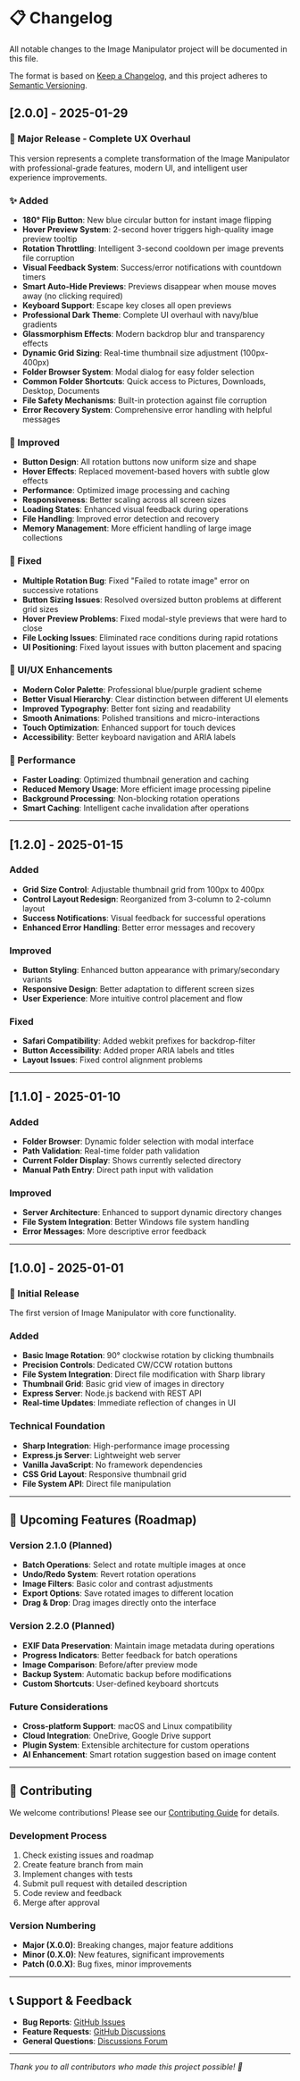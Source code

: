 # 📋 Changelog

<!-- Updated for v2.0 Production Release -->

All notable changes to the Image Manipulator project will be documented in this file.

The format is based on [Keep a Changelog](https://keepachangelog.com/en/1.0.0/),
and this project adheres to [Semantic Versioning](https://semver.org/spec/v2.0.0.html).

## [2.0.0] - 2025-01-29

### 🎉 Major Release - Complete UX Overhaul

This version represents a complete transformation of the Image Manipulator with professional-grade features, modern UI, and intelligent user experience improvements.

### ✨ Added
- **180° Flip Button**: New blue circular button for instant image flipping
- **Hover Preview System**: 2-second hover triggers high-quality image preview tooltip
- **Rotation Throttling**: Intelligent 3-second cooldown per image prevents file corruption
- **Visual Feedback System**: Success/error notifications with countdown timers
- **Smart Auto-Hide Previews**: Previews disappear when mouse moves away (no clicking required)
- **Keyboard Support**: Escape key closes all open previews
- **Professional Dark Theme**: Complete UI overhaul with navy/blue gradients
- **Glassmorphism Effects**: Modern backdrop blur and transparency effects
- **Dynamic Grid Sizing**: Real-time thumbnail size adjustment (100px-400px)
- **Folder Browser System**: Modal dialog for easy folder selection
- **Common Folder Shortcuts**: Quick access to Pictures, Downloads, Desktop, Documents
- **File Safety Mechanisms**: Built-in protection against file corruption
- **Error Recovery System**: Comprehensive error handling with helpful messages

### 🔧 Improved
- **Button Design**: All rotation buttons now uniform size and shape
- **Hover Effects**: Replaced movement-based hovers with subtle glow effects
- **Performance**: Optimized image processing and caching
- **Responsiveness**: Better scaling across all screen sizes
- **Loading States**: Enhanced visual feedback during operations
- **File Handling**: Improved error detection and recovery
- **Memory Management**: More efficient handling of large image collections

### 🐛 Fixed
- **Multiple Rotation Bug**: Fixed "Failed to rotate image" error on successive rotations
- **Button Sizing Issues**: Resolved oversized button problems at different grid sizes
- **Hover Preview Problems**: Fixed modal-style previews that were hard to close
- **File Locking Issues**: Eliminated race conditions during rapid rotations
- **UI Positioning**: Fixed layout issues with button placement and spacing

### 🎨 UI/UX Enhancements
- **Modern Color Palette**: Professional blue/purple gradient scheme
- **Better Visual Hierarchy**: Clear distinction between different UI elements
- **Improved Typography**: Better font sizing and readability
- **Smooth Animations**: Polished transitions and micro-interactions
- **Touch Optimization**: Enhanced support for touch devices
- **Accessibility**: Better keyboard navigation and ARIA labels

### 🚀 Performance
- **Faster Loading**: Optimized thumbnail generation and caching
- **Reduced Memory Usage**: More efficient image processing pipeline
- **Background Processing**: Non-blocking rotation operations
- **Smart Caching**: Intelligent cache invalidation after operations

---

## [1.2.0] - 2025-01-15

### Added
- **Grid Size Control**: Adjustable thumbnail grid from 100px to 400px
- **Control Layout Redesign**: Reorganized from 3-column to 2-column layout
- **Success Notifications**: Visual feedback for successful operations
- **Enhanced Error Handling**: Better error messages and recovery

### Improved
- **Button Styling**: Enhanced button appearance with primary/secondary variants
- **Responsive Design**: Better adaptation to different screen sizes
- **User Experience**: More intuitive control placement and flow

### Fixed
- **Safari Compatibility**: Added webkit prefixes for backdrop-filter
- **Button Accessibility**: Added proper ARIA labels and titles
- **Layout Issues**: Fixed control alignment problems

---

## [1.1.0] - 2025-01-10

### Added
- **Folder Browser**: Dynamic folder selection with modal interface
- **Path Validation**: Real-time folder path validation
- **Current Folder Display**: Shows currently selected directory
- **Manual Path Entry**: Direct path input with validation

### Improved
- **Server Architecture**: Enhanced to support dynamic directory changes
- **File System Integration**: Better Windows file system handling
- **Error Messages**: More descriptive error feedback

---

## [1.0.0] - 2025-01-01

### 🎊 Initial Release

The first version of Image Manipulator with core functionality.

### Added
- **Basic Image Rotation**: 90° clockwise rotation by clicking thumbnails  
- **Precision Controls**: Dedicated CW/CCW rotation buttons
- **File System Integration**: Direct file modification with Sharp library
- **Thumbnail Grid**: Basic grid view of images in directory
- **Express Server**: Node.js backend with REST API
- **Real-time Updates**: Immediate reflection of changes in UI

### Technical Foundation
- **Sharp Integration**: High-performance image processing
- **Express.js Server**: Lightweight web server
- **Vanilla JavaScript**: No framework dependencies
- **CSS Grid Layout**: Responsive thumbnail grid
- **File System API**: Direct file manipulation

---

## 🔮 Upcoming Features (Roadmap)

### Version 2.1.0 (Planned)
- **Batch Operations**: Select and rotate multiple images at once
- **Undo/Redo System**: Revert rotation operations
- **Image Filters**: Basic color and contrast adjustments
- **Export Options**: Save rotated images to different location
- **Drag & Drop**: Drag images directly onto the interface

### Version 2.2.0 (Planned)
- **EXIF Data Preservation**: Maintain image metadata during operations
- **Progress Indicators**: Better feedback for batch operations
- **Image Comparison**: Before/after preview mode
- **Backup System**: Automatic backup before modifications
- **Custom Shortcuts**: User-defined keyboard shortcuts

### Future Considerations
- **Cross-platform Support**: macOS and Linux compatibility
- **Cloud Integration**: OneDrive, Google Drive support
- **Plugin System**: Extensible architecture for custom operations
- **AI Enhancement**: Smart rotation suggestion based on image content

---

## 🤝 Contributing

We welcome contributions! Please see our [Contributing Guide](CONTRIBUTING.md) for details.

### Development Process
1. Check existing issues and roadmap
2. Create feature branch from main
3. Implement changes with tests
4. Submit pull request with detailed description
5. Code review and feedback
6. Merge after approval

### Version Numbering
- **Major (X.0.0)**: Breaking changes, major feature additions
- **Minor (0.X.0)**: New features, significant improvements
- **Patch (0.0.X)**: Bug fixes, minor improvements

---

## 📞 Support & Feedback

- **Bug Reports**: [GitHub Issues](https://github.com/aaronvstory/image-manipulator/issues)
- **Feature Requests**: [GitHub Discussions](https://github.com/aaronvstory/image-manipulator/discussions)
- **General Questions**: [Discussions Forum](https://github.com/aaronvstory/image-manipulator/discussions)

---

*Thank you to all contributors who made this project possible! 🙏*
